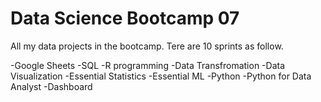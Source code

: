 # Data Science Bootcamp 07
All my data projects in the bootcamp. Tere are 10 sprints as follow.

-Google Sheets
-SQL
-R programming
-Data Transfromation
-Data Visualization
-Essential Statistics
-Essential ML
-Python
-Python for Data Analyst
-Dashboard


